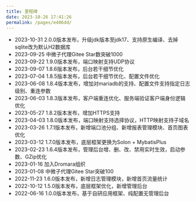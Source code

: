 ```yaml
---
title: 里程碑
date: 2023-10-26 17:41:26
permalink: /pages/e406dd/
---
```


- 2023-10-31 2.0.0版本发布，升级jdk版本至jdk17、支持原生编译、去掉sqlite改为默认H2数据库
- 2023-09-25 中微子代理Gitee Star数突破1000
- 2023-09-22 1.9.0版本发布，端口映射支持UDP协议
- 2023-09-07 1.8.6版本发布，后台若干细节优化
- 2023-07-04 1.8.5版本发布，后台若干细节优化、配置文件优化
- 2023-06-08 1.8.4版本发布，增加对mariadb的支持、配置文件支持指定日志级别、重连参数
- 2023-06-03 1.8.3版本发布，客户端重连优化、服务端验证客户端身份逻辑优化
- 2023-05-27 1.8.2版本发布，增加HTTPS支持
- 2023-04-03 1.8.0版本发布，端口映射支持选择协议，HTTP映射支持子域名
- 2023-03-26 1.7.1版本发布，新增端口池分组、新增报表管理模块、首页图表优化
- 2023-03-12 1.7.0版本发布，底层框架更换为Solon + MybatisPlus
- 2023-02-23 1.6.4版本发布，管理后台增、删、改、禁用实时生效，启动参数、GZip优化
- 2023-01-16 加入Dromara组织
- 2023-01-08 中微子代理Gitee Star突破100
- 2022-11-23 1.6.0版本发布，新增日志管理模块，新增首页流量统计
- 2022-10-12 1.5.0版本发布，底层框架优化，新增管理后台
- 2022-06-16 1.0.0版本发布，基于自研应用框架、纯配置无管理后台

